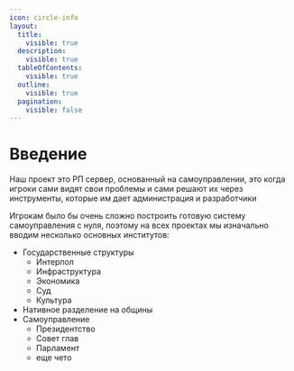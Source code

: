 ```yaml
---
icon: circle-info
layout:
  title:
    visible: true
  description:
    visible: true
  tableOfContents:
    visible: true
  outline:
    visible: true
  pagination:
    visible: false
---
```


# Введение

Наш проект это РП сервер, основанный на самоуправлении, это когда игроки сами видят свои проблемы и сами решают их через инструменты, которые им дает администрация и разработчики

Игрокам было бы очень сложно построить готовую систему самоуправления с нуля, поэтому на всех проектах мы изначально вводим несколько основных институтов:

* Государственные структуры
  * Интерпол&#x20;
  * Инфраструктура
  * Экономика&#x20;
  * Суд
  * Культура
* Нативное разделение на общины
* Самоуправление
  * Президентство
  * Совет глав
  * Парламент
  * еще чето
